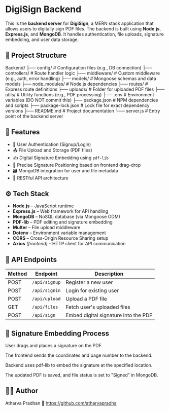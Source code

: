 # DigiSign Backend

This is the **backend server** for **DigiSign**, a MERN stack application that allows users to digitally sign PDF files. The backend is built using **Node.js**, **Express.js**, and **MongoDB**. It handles authentication, file uploads, signature embedding, and user data storage.

## 📁 Project Structure
Backend/
├── config/           # Configuration files (e.g., DB connection)
├── controllers/      # Route handler logic
├── middleware/       # Custom middleware (e.g., auth, error handling)
├── models/           # Mongoose schemas and data models
├── node_modules/     # Node.js dependencies
├── routes/           # Express route definitions
├── uploads/          # Folder for uploaded PDF files
├── utils/            # Utility functions (e.g., PDF processing)
├── .env              # Environment variables (DO NOT commit this)
├── package.json      # NPM dependencies and scripts
├── package-lock.json # Lock file for exact dependency versions
├── README.md         # Project documentation
└── server.js         # Entry point of the backend server

## 🚀 Features

- 🔐 User Authentication (Signup/Login)
- 📤 File Upload and Storage (PDF files)
- ✍️ Digital Signature Embedding using `pdf-lib`
- 📌 Precise Signature Positioning based on frontend drag-drop
- 🗃️ MongoDB integration for user and file metadata
- 🧩 RESTful API architecture

## ⚙️ Tech Stack

- **Node.js** – JavaScript runtime
- **Express.js** – Web framework for API handling
- **MongoDB** – NoSQL database (via Mongoose ODM)
- **PDF-lib** – PDF editing and signature embedding
- **Multer** – File upload middleware
- **Dotenv** – Environment variable management
- **CORS** – Cross-Origin Resource Sharing setup
- **Axios** *(frontend)* – HTTP client for API communication

## 📡 API Endpoints

| Method | Endpoint      | Description                          |
| ------ | ------------- | ------------------------------------ |
| POST   | `/api/signup` | Register a new user                  |
| POST   | `/api/signin` | Login for existing user              |
| POST   | `/api/upload` | Upload a PDF file                    |
| GET    | `/api/files`  | Fetch user's uploaded files          |
| POST   | `/api/sign`   | Embed digital signature into the PDF |

## 🔐 Signature Embedding Process

User drags and places a signature on the PDF.

The frontend sends the coordinates and page number to the backend.

Backend uses pdf-lib to embed the signature at the specified location.

The updated PDF is saved, and file status is set to "Signed" in MongoDB.

## 👨‍💻 Author
Atharva Pradhan
🔗 https://github.com/atharvapradha